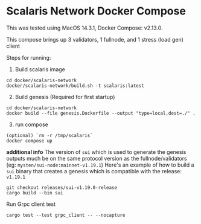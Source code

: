 # Scalaris Network Docker Compose

This was tested using MacOS 14.3.1, Docker Compose: v2.13.0.

This compose brings up 3 validators, 1 fullnode, and 1 stress (load gen) client

Steps for running:

1. Build scalaris image

```
cd docker/scalaris-network
docker/scalaris-network/build.sh -t scalaris:latest
```

2. Build genesis (Required for first startup)

```
cd docker/scalaris-network
docker build --file genesis.Dockerfile --output "type=local,dest=./" .
```

3. run compose

```
(optional) `rm -r /tmp/scalaris`
docker compose up
```

**additional info**
The version of `sui` which is used to generate the genesis outputs much be on the same protocol version as the fullnode/validators (eg: `mysten/sui-node:mainnet-v1.19.1`)
Here's an example of how to build a `sui` binary that creates a genesis which is compatible with the release: `v1.19.1`

```
git checkout releases/sui-v1.19.0-release
cargo build --bin sui
```

Run Grpc client test

```
cargo test --test grpc_client -- --nocapture
```

